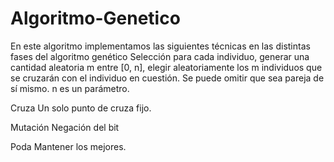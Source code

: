 # Algoritmo-Genetico
En este algoritmo implementamos las siguientes técnicas en las distintas fases del algoritmo genético 
Selección 
para cada individuo, generar una cantidad aleatoria m entre [0, n],
elegir aleatoriamente los m individuos que se cruzarán con el individuo en cuestión. Se
puede omitir que sea pareja de sí mismo. n es un parámetro.

Cruza 
Un solo punto de cruza fijo.

Mutación 
Negación del bit

Poda
Mantener los mejores.